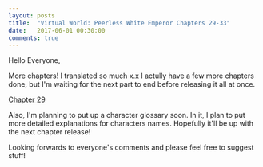 ```yaml
---
layout: posts
title:  "Virtual World: Peerless White Emperor Chapters 29-33"
date:   2017-06-01 00:30:00
comments: true
---
```


Hello Everyone,

More chapters! I translated so much x.x I actully have a few more chapters done, but I'm waiting for the next part to end before releasing it all at once.

[Chapter 29][vwpwe0029]

Also, I'm planning to put up a character glossary soon. In it, I plan to put more detailed explanations for characters names. Hopefully it'll be up with the next chapter release!

Looking forwards to everyone's comments and please feel free to suggest stuff!

[vwpwe0029]: {{site.url}}/translations/vwpwe/0029